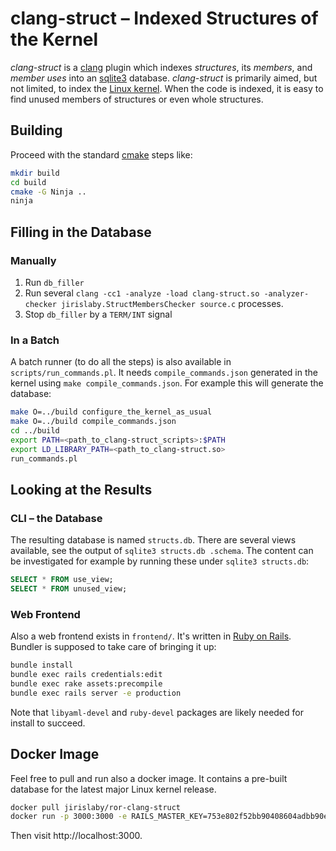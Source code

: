 # clang-struct – Indexed Structures of the Kernel

*clang-struct* is a [clang](https://clang.llvm.org/) plugin which indexes *structures*, its *members*, and *member uses* into an [sqlite3](https://www.sqlite.org/) database. *clang-struct* is primarily aimed, but not limited, to index the [Linux kernel](https://www.kernel.org/). When the code is indexed, it is easy to find unused members of structures or even whole structures.

## Building
Proceed with the standard [cmake](https://cmake.org) steps like:
```sh
mkdir build
cd build
cmake -G Ninja ..
ninja
```

## Filling in the Database
### Manually
1. Run `db_filler`
2. Run several `clang -cc1 -analyze -load clang-struct.so -analyzer-checker jirislaby.StructMembersChecker source.c` processes.
3. Stop `db_filler` by a `TERM/INT` signal

### In a Batch
A batch runner (to do all the steps) is also available in `scripts/run_commands.pl`. It needs `compile_commands.json` generated in the kernel using `make compile_commands.json`. For example this will generate the database:
```sh
make O=../build configure_the_kernel_as_usual
make O=../build compile_commands.json
cd ../build
export PATH=<path_to_clang-struct_scripts>:$PATH
export LD_LIBRARY_PATH=<path_to_clang-struct.so>
run_commands.pl
```

## Looking at the Results
### CLI – the Database
The resulting database is named `structs.db`. There are several views available, see the output of `sqlite3 structs.db .schema`. The content can be investigated for example by running these under `sqlite3 structs.db`:
```sql
SELECT * FROM use_view;
SELECT * FROM unused_view;
```

### Web Frontend
Also a web frontend exists in `frontend/`. It's written in [Ruby on Rails](https://rubyonrails.org/). Bundler is supposed to take care of bringing it up:
```sh
bundle install
bundle exec rails credentials:edit
bundle exec rake assets:precompile
bundle exec rails server -e production
```

Note that `libyaml-devel` and `ruby-devel` packages are likely needed for install to succeed.

## Docker Image
Feel free to pull and run also a docker image. It contains a pre-built database for the latest major Linux kernel release.
```sh
docker pull jirislaby/ror-clang-struct
docker run -p 3000:3000 -e RAILS_MASTER_KEY=753e802f52bb90408604adbb90e0d0aa jirislaby/ror-clang-struct
```

Then visit http://localhost:3000.
